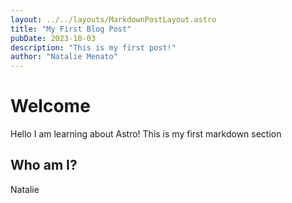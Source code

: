 ```yaml
---
layout: ../../layouts/MarkdownPostLayout.astro
title: "My First Blog Post"
pubDate: 2023-10-03
description: "This is my first post!"
author: "Natalie Menato"
---
```

# Welcome
Hello I am learning about Astro! This is my first markdown section

## Who am I?
Natalie